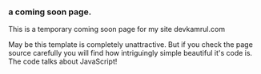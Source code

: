 ### a coming soon page.

This is a temporary coming soon page for my site devkamrul.com

May be this template is completely unattractive. But if you check the page source carefully you will find how intriguingly simple beautiful it's code is. The code talks about JavaScript!
